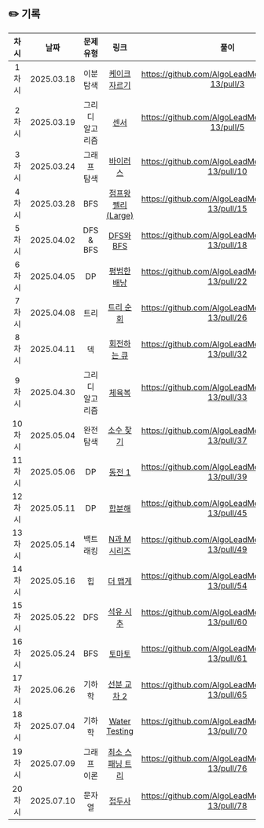 ## ✏️ 기록   
 
 | 차시 |    날짜    | 문제유형 | 링크 | 풀이 |
 |:----:|:---------:|:----:|:-----:|:----:|
 | 1차시 | 2025.03.18 |  이분 탐색  | [케이크 자르기](https://www.acmicpc.net/problem/17179)|https://github.com/AlgoLeadMe/AlgoLeadMe-13/pull/3|
 | 2차시 | 2025.03.19 |  그리디 알고리즘  | [센서](https://www.acmicpc.net/problem/2212)|https://github.com/AlgoLeadMe/AlgoLeadMe-13/pull/5|
 | 3차시 | 2025.03.24 |  그래프 탐색  | [바이러스](https://www.acmicpc.net/problem/2606)|https://github.com/AlgoLeadMe/AlgoLeadMe-13/pull/10|
 | 4차시 | 2025.03.28 |  BFS  | [점프왕 쩰리 (Large)](https://www.acmicpc.net/problem/16174)|https://github.com/AlgoLeadMe/AlgoLeadMe-13/pull/15|
 | 5차시 | 2025.04.02 |  DFS & BFS  | [DFS와 BFS](https://www.acmicpc.net/problem/1260)|https://github.com/AlgoLeadMe/AlgoLeadMe-13/pull/18|
 | 6차시 | 2025.04.05 |  DP  | [평범한 배낭](https://www.acmicpc.net/problem/12865)|https://github.com/AlgoLeadMe/AlgoLeadMe-13/pull/22|
 | 7차시 | 2025.04.08 |  트리  | [트리 순회](https://www.acmicpc.net/problem/1991)|https://github.com/AlgoLeadMe/AlgoLeadMe-13/pull/26|
 | 8차시 | 2025.04.11 |  덱  | [회전하는 큐](https://www.acmicpc.net/problem/1021)|https://github.com/AlgoLeadMe/AlgoLeadMe-13/pull/32|
 | 9차시 | 2025.04.30 |  그리디 알고리즘  | [체육복](https://school.programmers.co.kr/learn/courses/30/lessons/42862)|https://github.com/AlgoLeadMe/AlgoLeadMe-13/pull/33|
 | 10차시 | 2025.05.04 |  완전 탐색  | [소수 찾기](https://school.programmers.co.kr/learn/courses/30/lessons/42839)|https://github.com/AlgoLeadMe/AlgoLeadMe-13/pull/37|
 | 11차시 | 2025.05.06 |  DP  | [동전 1](https://www.acmicpc.net/problem/2293)|https://github.com/AlgoLeadMe/AlgoLeadMe-13/pull/39|
 | 12차시 | 2025.05.11 |  DP  | [합분해](https://www.acmicpc.net/problem/2225)|https://github.com/AlgoLeadMe/AlgoLeadMe-13/pull/45|
 | 13차시 | 2025.05.14 |  백트래킹  | [N과 M 시리즈](https://www.acmicpc.net/workbook/view/2052)|https://github.com/AlgoLeadMe/AlgoLeadMe-13/pull/49|
 | 14차시 | 2025.05.16 |  힙  | [더 맵게](https://school.programmers.co.kr/learn/courses/30/lessons/42626)|https://github.com/AlgoLeadMe/AlgoLeadMe-13/pull/54|
 | 15차시 | 2025.05.22 |  DFS  | [석유 시추](https://school.programmers.co.kr/learn/courses/30/lessons/250136)|https://github.com/AlgoLeadMe/AlgoLeadMe-13/pull/60|
 | 16차시 | 2025.05.24 |  BFS  | [토마토](https://www.acmicpc.net/problem/7576)|https://github.com/AlgoLeadMe/AlgoLeadMe-13/pull/61|
 | 17차시 | 2025.06.26 |  기하학  | [선분 교차 2](https://www.acmicpc.net/problem/17387)|https://github.com/AlgoLeadMe/AlgoLeadMe-13/pull/65|
 | 18차시 | 2025.07.04 |  기하학  | [Water Testing](https://www.acmicpc.net/problem/16057)|https://github.com/AlgoLeadMe/AlgoLeadMe-13/pull/70|
 | 19차시 | 2025.07.09 |  그래프 이론  | [최소 스패닝 트리](https://www.acmicpc.net/problem/1197)|https://github.com/AlgoLeadMe/AlgoLeadMe-13/pull/76|
 | 20차시 | 2025.07.10 |  문자열  | [접두사](https://www.acmicpc.net/problem/1141)|https://github.com/AlgoLeadMe/AlgoLeadMe-13/pull/78|

